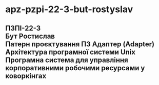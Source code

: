 # apz-pzpi-22-3-but-rostyslav  
ПЗПІ-22-3  
Бут Ростислав  
Патерн проєктування ПЗ Адаптер (Adapter)
Архітектура програмної системи Unix
Програмна система для управління корпоративними робочими ресурсами у коворкінгах
---
